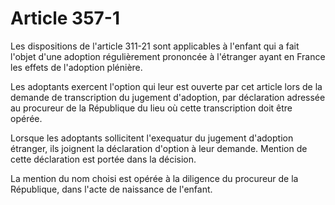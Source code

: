 # Article 357-1

Les dispositions de l'article 311-21 sont applicables à l'enfant qui a fait l'objet d'une adoption régulièrement prononcée à l'étranger ayant en France les effets de l'adoption plénière.

Les adoptants exercent l'option qui leur est ouverte par cet article lors de la demande de transcription du jugement d'adoption, par déclaration adressée au procureur de la République du lieu où cette transcription doit être opérée.

Lorsque les adoptants sollicitent l'exequatur du jugement d'adoption étranger, ils joignent la déclaration d'option à leur demande. Mention de cette déclaration est portée dans la décision.

La mention du nom choisi est opérée à la diligence du procureur de la République, dans l'acte de naissance de l'enfant.
